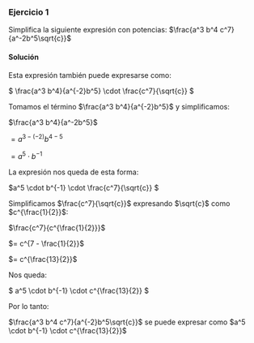 ### Ejercicio 1

Simplifica la siguiente expresión con potencias: $\frac{a^3 b^4 c^7}{a^-2b^5\sqrt{c}}$


#### Solución

Esta expresión también puede expresarse como:

$
\frac{a^3 b^4}{a^{-2}b^5}
\cdot
\frac{c^7}{\sqrt{c}}
$


Tomamos el término $\frac{a^3 b^4}{a^{-2}b^5}$ y simplificamos:

$\frac{a^3 b^4}{a^-2b^5}$

$= a^{3-(-2)} b^{4-5}$

$= a^5 \cdot b^{-1}$

La expresión nos queda de esta forma:


$a^5 \cdot b^{-1}
\cdot
\frac{c^7}{\sqrt{c}}
$

Simplificamos $\frac{c^7}{\sqrt{c}}$ expresando $\sqrt{c}$ como $c^{\frac{1}{2}}$:


$\frac{c^7}{c^{\frac{1}{2}}}$

$= c^{7 - \frac{1}{2}}$

$= c^{\frac{13}{2}}$


Nos queda:

$
a^5 \cdot  b^{-1} \cdot c^{\frac{13}{2}}
$


Por lo tanto:

$\frac{a^3 b^4 c^7}{a^{-2}b^5\sqrt{c}}$ se puede expresar como $a^5 \cdot  b^{-1} \cdot c^{\frac{13}{2}}$